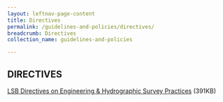```yaml
---
layout: leftnav-page-content
title: Directives
permalink: /guidelines-and-policies/directives/
breadcrumb: Directives
collection_name: guidelines-and-policies

---
```


DIRECTIVES
---
[LSB Directives on Engineering & Hydrographic Survey Practices](/files/LSBDirectives-NonCadastralSurvey-V4_29082014.pdf) (391KB)
